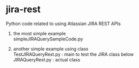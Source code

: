 jira-rest
=========

Python code related to using Atlassian JIRA REST APIs

1. the most simple example<br>
simpleJIRAQuerySampleCode.py

2. another simple example using class<br>
TestJIRAQueryRest.py : main to test the JIRA class below<br>
JIRAQueryRest.py : actual class


